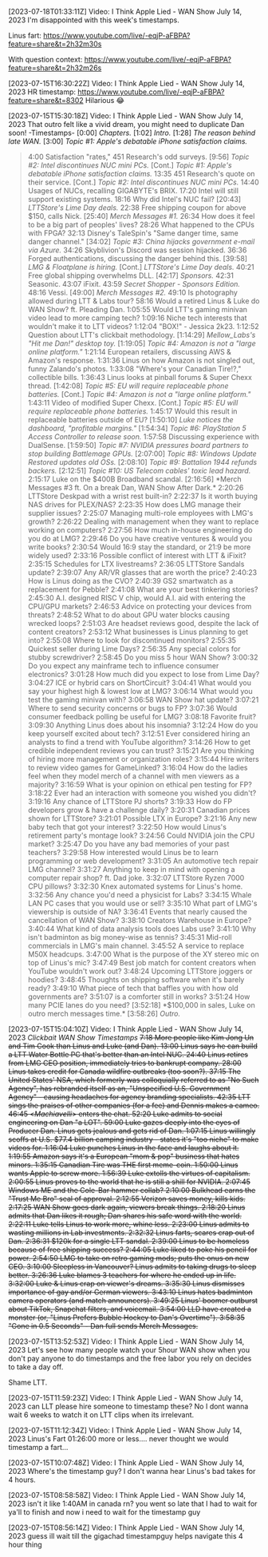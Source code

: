 [2023-07-18T01:33:11Z] Video: I Think Apple Lied - WAN Show July 14, 2023 
I'm disappointed with this week's timestamps.

Linus fart: https://www.youtube.com/live/-eqjP-aFBPA?feature=share&t=2h32m30s

With question context: https://www.youtube.com/live/-eqjP-aFBPA?feature=share&t=2h32m26s

[2023-07-15T16:30:22Z] Video: I Think Apple Lied - WAN Show July 14, 2023 
HR timestamp: https://www.youtube.com/live/-eqjP-aFBPA?feature=share&t=8302
Hilarious 😂

[2023-07-15T15:30:18Z] Video: I Think Apple Lied - WAN Show July 14, 2023 
That outro felt like a vivid dream, you might need to duplicate Dan soon!
-Timestamps-
[0:00] *Chapters.*
[1:02] *Intro.*
[1:28] *The reason behind late WAN.*
[3:00] *Topic #1: Apple's debatable iPhone satisfaction claims.*
   > 4:00 Satisfaction "rates," 451 Research's odd surveys.
[9:56] *Topic #2: Intel discontinues NUC mini PCs.*
[Cont.] *Topic #1: Apple's debatable iPhone satisfaction claims.*
   > 13:35 451 Research's quote on their service.
[Cont.] *Topic #2: Intel discontinues NUC mini PCs.*
   > 14:40 Usages of NUCs, recalling GIGABYTE's BRIX.
   > 17:20 Intel will still support existing systems.
   > 18:16 Why did Intel's NUC fail?
[20:43] *LTTStore's Lime Day deals.*
   > 22:38 Free shipping coupon for above $150, calls Nick.
[25:40] *Merch Messages #1.*
   > 26:34 How does it feel to be a big part of peoples' lives?
   > 28:26 What happened to the CPUs with FPGA?
   > 32:13 Disney's TaleSpin's "Same danger time, same danger channel."
[34:02] *Topic #3: China hijacks government e-mail via Azure.*
   > 34:26 Skyblivion's Discord was session hijacked.
   > 36:36 Forged authentications, discussing the danger behind this.
[39:58] *LMG & Floatplane is hiring.*
[Cont.] *LTTStore's Lime Day deals.*
   > 40:21 Free global shipping overwhelms DLL.
[42:17] *Sponsors.*
   > 42:31 Seasonic.
   > 43:07 iFixit.
   > 43:59 *Secret Shopper - Sponsors Edition.*
   > 48:16 Vessi.
[49:00] *Merch Messages #2.*
   > 49:10 Is photography allowed during LTT & Labs tour?
   > 58:16 Would a retired Linus & Luke do WAN Show? ft. Pleading Dan.
   > 1:05:55 Would LTT's gaming minivan video lead to more camping tech?
   > 1:09:16 Niche tech interests that wouldn't make it to LTT videos?
   > 1:12:04 "BOX!" - Jessica 2k23.
   > 1:12:52 Question about LTT's clickbait methodology.
[1:14:29] *Mellow_Labs's "Hit me Dan!" desktop toy.*
[1:19:05] *Topic #4: Amazon is not a "large online platform."*
   > 1:21:14 European retailers, discussing AWS & Amazon's response.
   > 1:31:36 Linus on how Amazon is not singled out, funny Zalando's photos.
   > 1:33:08 "Where's your Canadian Tire!?," collectible bills.
   > 1:36:43 Linus looks at pinball forums & Super Chexx thread.
[1:42:08] *Topic #5: EU will require replaceable phone batteries.*
[Cont.] *Topic #4: Amazon is not a "large online platform."*
   > 1:43:11 Video of modified Super Chexx.
[Cont.] *Topic #5: EU will require replaceable phone batteries.*
   > 1:45:17 Would this result in replaceable batteries outside of EU?
[1:50:10] *Luke notices the dashboard, "profitable margins."*
[1:54:34] *Topic #6: PlayStation 5 Access Controller to release soon.*
   > 1:57:58 Discussing experience with DualSense.
[1:59:50] *Topic #7: NVIDIA pressures board partners to stop building Battlemage GPUs.*
[2:07:00] *Topic #8: Windows Update Restored updates old OSs.*
[2:08:10] *Topic #9: Battalion 1944 refunds backers.*
[2:12:51] *Topic #10: US Telecom cables' toxic lead hazard.*
   > 2:15:17 Luke on the $400B Broadband scandal.
[2:16:56] *Merch Messages #3 ft. On a break Dan, WAN Show After Dark.*
   > 2:20:26 LTTStore Deskpad with a wrist rest built-in?
   > 2:22:37 Is it worth buying NAS drives for PLEX/NAS?
   > 2:23:35 How does LMG manage their supplier issues?
   > 2:25:07 Managing multi-role employees with LMG's growth?
   > 2:26:22 Dealing with management when they want to replace working on computers?
   > 2:27:56 How much in-house engineering do you do at LMG?
   > 2:29:46 Do you have creative ventures & would you write books?
   > 2:30:54 Would 16:9 stay the standard, or 21:9 be more widely used?
   > 2:33:16 Possible conflict of interest with LTT & iFixit?
   > 2:35:15 Schedules for LTX livestreams?
   > 2:36:05 LTTStore Sandals update?
   > 2:39:07 Any AR/VR glasses that are worth the price?
   > 2:40:23 How is Linus doing as the CVO?
   > 2:40:39 GS2 smartwatch as a replacement for Pebble?
   > 2:41:08 What are your best tinkering stories?
   > 2:45:30 A.I. designed RISC V chip, would A.I. aid with entering the CPU/GPU markets?
   > 2:46:53 Advice on protecting your devices from threats?
   > 2:48:52 What to do about GPU water blocks causing wrecked loops?
   > 2:51:03 Are headset reviews good, despite the lack of content creators?
   > 2:53:12 What businesses is Linus planning to get into?
   > 2:55:08 Where to look for discontinued monitors?
   > 2:55:35 Quickest seller during Lime Days?
   > 2:56:35 Any special colors for stubby screwdriver?
   > 2:58:45 Do you miss 5 hour WAN Show?
   > 3:00:32 Do you expect any mainframe tech to influence consumer electronics?
   > 3:01:28 How much did you expect to lose from Lime Day?
   > 3:04:27 ICE or hybrid cars on ShortCircuit?
   > 3:04:41 What would you say your highest high & lowest low at LMG?
   > 3:06:14 What would you test the gaming minivan with?
   > 3:06:58 WAN Show hat update?
   > 3:07:21 Where to send security concerns or bugs to FP?
   > 3:07:36 Would consumer feedback polling be useful for LMG?
   > 3:08:18 Favorite fruit?
   > 3:09:30 Anything Linus does about his insomnia?
   > 3:12:24 How do you keep yourself excited about tech?
   > 3:12:51 Ever considered hiring an analysts to find a trend with YouTube algorithm?
   > 3:14:26 How to get credible independent reviews you can trust?
   > 3:15:21 Are you thinking of hiring more management or organization roles?
   > 3:15:44 Hire writers to review video games for GameLinked?
   > 3:16:04 How do the ladies feel when they model merch of a channel with men viewers as a majority?
   > 3:16:59 What is your opinion on ethical pen testing for FP?
   > 3:18:22 Ever had an interaction with someone you wished you didn't?
   > 3:19:16 Any chance of LTTStore PJ shorts?
   > 3:19:33 How do FP developers grow & have a challenge daily?
   > 3:20:31 Canadian prices shown for LTTStore?
   > 3:21:01 Possible LTX in Europe?
   > 3:21:16 Any new baby tech that got your interest?
   > 3:22:50 How would Linus's retirement party's montage look?
   > 3:24:56 Could NVIDIA join the CPU market?
   > 3:25:47 Do you have any bad memories of your past teachers?
   > 3:29:58 How interested would Linus be to learn programming or web development?
   > 3:31:05 An automotive tech repair LMG channel?
   > 3:31:27 Anything to keep in mind with opening a computer repair shop? ft. Dad joke.
   > 3:32:07 LTTStore Ryzen 7000 CPU pillows?
   > 3:32:30 Knex automated systems for Linus's home.
   > 3:32:56 Any chance you'd need a physicist for Labs?
   > 3:34:15 Whale LAN PC cases that you would use or sell?
   > 3:35:10 What part of LMG's viewership is outside of NA?
   > 3:36:41 Events that nearly caused the cancellation of WAN Show?
   > 3:38:10 Creators Warehouse in Europe?
   > 3:40:44 What kind of data analysis tools does Labs use?
   > 3:41:10 Why isn't badminton as big money-wise as tennis?
   > 3:45:31 Mid-roll commercials in LMG's main channel.
   > 3:45:52 A service to replace M50X headcups.
   > 3:47:00 What is the purpose of the XY stereo mic on top of Linus's mic?
   > 3:47:49 Best job match for content creators when YouTube wouldn't work out?
   > 3:48:24 Upcoming LTTStore joggers or hoodies?
   > 3:48:45 Thoughts on shipping software when it's barely ready?
   > 3:49:10 What piece of tech that baffles you with how old governments are?
   > 3:51:07 is a comforter still in works?
   > 3:51:24 How many PCIE lanes do you need?
[3:52:18] *$100,000 in sales, Luke on outro merch messages time.*
[3:58:26] *Outro.*

[2023-07-15T15:04:10Z] Video: I Think Apple Lied - WAN Show July 14, 2023 
*Clickbait WAN Show Timestamps*
<s>
7:18 More people like Kim Jong Un and Tim Cook than Linus and Luke (and Dan).
13:00 Linus says he can build a LTT Water Bottle PC that's better than an Intel NUC.
24:40 Linus retires from LMG CEO position, immediately tries to bankrupt company.
28:00 Linus takes credit for Canada wildfire outbreaks (too soon?).
37:15 The United States' NSA, which formerly was colloquially referred to as "No Such Agency", has rebranded itself as an, "Unspecified U.S. Government Agency" - causing headaches for agency branding specialists. 
42:35 LTT sings the praises of other companies (for a fee) and Dennis makes a cameo.
46:45 <_Machiavelli_> enters the chat.
52:20 Luke admits to social engineering on Dan "a LOT".
59:00 Luke gazes deeply into the eyes of Producer Dan. Linus gets jealous and gets rid of Dan.
1:07:15 Linus willingly scoffs at U.S. $77.4 billion camping industry - states it's "too niche" to make videos for.
1:16:04 Luke punches Linus in the face and laughs about it.
1:19:55 Amazon says it's a European "mom & pop" business that hates minors.
1:35:15 Canadian Tire was THE first meme-coin.
1:50:00 Linus wants Apple to screw more.
1:56:39 Luke extolls the virtues of capitalism. 
2:00:55 Linus proves to the world that he is still a shill for NVIDIA.
2:07:45 Windows ME and the Cole-Bar hammer collab?
2:10:00 Bulkhead earns the "Trust Me Bro" seal of approval.
2:12:55 Verizon saves money, kills kids.
2:17:25 WAN Show goes dark again, viewers break things.
2:18:20 Linus admits that Dan likes it rough; Dan shares his safe word with the world. 
2:22:11 Luke tells Linus to work more, whine less. 
2:23:00 Linus admits to wasting millions in Lab investments.
2:32:32 Linus farts, scares crap out of Dan.
2:36:31 $120k for a single LTT sandal.
2:39:00 Linus to be homeless because of free shipping success?
2:44:05 Luke liked to poke his pencil for power.
2:54:50 LMG to take on retro gaming mods; puts the onus on new CEO.
3:10:00 Sleepless in Vancouver? Linus admits to taking drugs to sleep better.
3:26:36 Luke blames 3 teachers for where he ended up in life.
3:32:00 Luke & Linus crap on viewer's dreams.
3:35:30 Linus dismisses importance of gay and/or German viewers.
3:43:10 Linus hates badminton camera operators (and match announcers).
3:49:25 Linus' boomer outburst about TikTok, Snapchat filters, and voicemail.
3:54:00 LLD have created a monster (or, "Linus Prefers Bubble Hockey to Dan's Overtime").
3:58:35 "Gone in 0.5 Seconds" - Dan full sends Merch Messages.
</s>

[2023-07-15T13:52:53Z] Video: I Think Apple Lied - WAN Show July 14, 2023 
Let's see how many people watch your 5hour WAN show when you don't pay anyone to do timestamps and the free labor you rely on decides to take a day off.

Shame LTT.

[2023-07-15T11:59:23Z] Video: I Think Apple Lied - WAN Show July 14, 2023 
can LLT please hire someone to timestamp these? No I dont wanna wait 6 weeks to watch it on LTT clips when its irrelevant.

[2023-07-15T11:12:34Z] Video: I Think Apple Lied - WAN Show July 14, 2023 
Linus's Fart 01:26:00 more or less.... never thought we would timestamp a fart...

[2023-07-15T10:07:48Z] Video: I Think Apple Lied - WAN Show July 14, 2023 
Where's the timestamp guy? I don't wanna hear Linus's bad takes for 4 hours.

[2023-07-15T08:58:58Z] Video: I Think Apple Lied - WAN Show July 14, 2023 
isn't it like 1:40AM in canada rn? you went so late that I had to wait for ya'll to finish and now i need to wait for the timestamp guy

[2023-07-15T08:56:14Z] Video: I Think Apple Lied - WAN Show July 14, 2023 
guess ill wait till the gigachad timestampguy helps navigate this 4 hour thing

